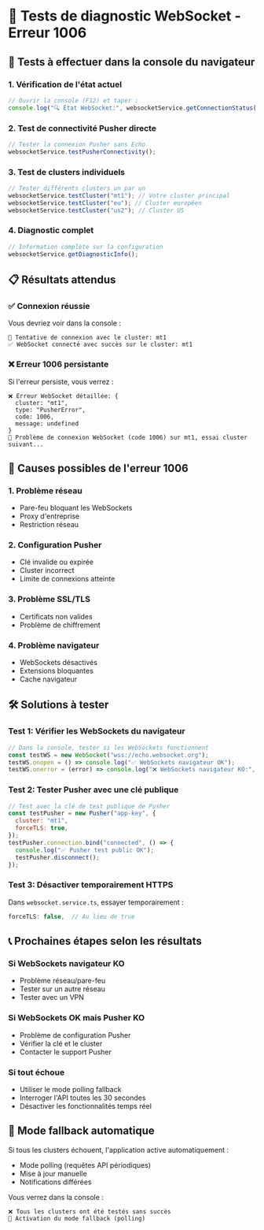 # 🔧 Tests de diagnostic WebSocket - Erreur 1006

## 🧪 Tests à effectuer dans la console du navigateur

### 1. Vérification de l'état actuel

```javascript
// Ouvrir la console (F12) et taper :
console.log("🔍 État WebSocket:", websocketService.getConnectionStatus());
```

### 2. Test de connectivité Pusher directe

```javascript
// Tester la connexion Pusher sans Echo
websocketService.testPusherConnectivity();
```

### 3. Test de clusters individuels

```javascript
// Tester différents clusters un par un
websocketService.testCluster("mt1"); // Votre cluster principal
websocketService.testCluster("eu"); // Cluster européen
websocketService.testCluster("us2"); // Cluster US
```

### 4. Diagnostic complet

```javascript
// Information complète sur la configuration
websocketService.getDiagnosticInfo();
```

## 📋 Résultats attendus

### ✅ Connexion réussie

Vous devriez voir dans la console :

```
🔧 Tentative de connexion avec le cluster: mt1
✅ WebSocket connecté avec succès sur le cluster: mt1
```

### ❌ Erreur 1006 persistante

Si l'erreur persiste, vous verrez :

```
❌ Erreur WebSocket détaillée: {
  cluster: "mt1",
  type: "PusherError",
  code: 1006,
  message: undefined
}
🔄 Problème de connexion WebSocket (code 1006) sur mt1, essai cluster suivant...
```

## 🔧 Causes possibles de l'erreur 1006

### 1. **Problème réseau**

- Pare-feu bloquant les WebSockets
- Proxy d'entreprise
- Restriction réseau

### 2. **Configuration Pusher**

- Clé invalide ou expirée
- Cluster incorrect
- Limite de connexions atteinte

### 3. **Problème SSL/TLS**

- Certificats non valides
- Problème de chiffrement

### 4. **Problème navigateur**

- WebSockets désactivés
- Extensions bloquantes
- Cache navigateur

## 🛠️ Solutions à tester

### Test 1: Vérifier les WebSockets du navigateur

```javascript
// Dans la console, tester si les WebSockets fonctionnent
const testWS = new WebSocket("wss://echo.websocket.org");
testWS.onopen = () => console.log("✅ WebSockets navigateur OK");
testWS.onerror = (error) => console.log("❌ WebSockets navigateur KO:", error);
```

### Test 2: Tester Pusher avec une clé publique

```javascript
// Test avec la clé de test publique de Pusher
const testPusher = new Pusher("app-key", {
  cluster: "mt1",
  forceTLS: true,
});
testPusher.connection.bind("connected", () => {
  console.log("✅ Pusher test public OK");
  testPusher.disconnect();
});
```

### Test 3: Désactiver temporairement HTTPS

Dans `websocket.service.ts`, essayer temporairement :

```typescript
forceTLS: false,  // Au lieu de true
```

## 📞 Prochaines étapes selon les résultats

### Si WebSockets navigateur KO

- Problème réseau/pare-feu
- Tester sur un autre réseau
- Tester avec un VPN

### Si WebSockets OK mais Pusher KO

- Problème de configuration Pusher
- Vérifier la clé et le cluster
- Contacter le support Pusher

### Si tout échoue

- Utiliser le mode polling fallback
- Interroger l'API toutes les 30 secondes
- Désactiver les fonctionnalités temps réel

## 🎯 Mode fallback automatique

Si tous les clusters échouent, l'application active automatiquement :

- Mode polling (requêtes API périodiques)
- Mise à jour manuelle
- Notifications différées

Vous verrez dans la console :

```
❌ Tous les clusters ont été testés sans succès
🔄 Activation du mode fallback (polling)
```
